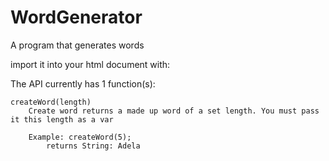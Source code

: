 # WordGenerator
A program that generates words

import it into your html document with:

<script src="https://raw.githubusercontent.com/Auto19/WordGenerator/master/WordsAPI.js"></script>


The API currently has 1 function(s):


    createWord(length)
        Create word returns a made up word of a set length. You must pass it this length as a var
  
        Example: createWord(5);
            returns String: Adela
